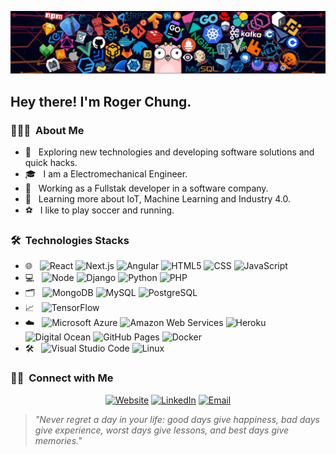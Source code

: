 ![](https://github.com/rch-goldsnaker/rch-goldsnaker/blob/main/header_1.png)

<h2> Hey there! I'm Roger Chung.</h2>

<h3> 👨🏻‍💻 &nbsp;About Me </h3>

- 🤔 &nbsp; Exploring new technologies and developing software solutions and quick hacks.
- 🎓 &nbsp; I am a Electromechanical Engineer.
- 💼 &nbsp; Working as a Fullstak developer in a software company.
- 🌱 &nbsp; Learning more about IoT, Machine Learning and Industry 4.0.
- ⚽ &nbsp; I like to play soccer and running.

<h3> 🛠 &nbsp;Technologies Stacks</h3>

- 🌐 &nbsp;
  ![React](https://img.shields.io/badge/-React-333333?style=flat&logo=react)
  ![Next.js](https://img.shields.io/badge/-NextJs-333333?style=flat&logo=Next.js)
  ![Angular](https://img.shields.io/badge/-Angular-FF0000?style=flat&logo=angular)
  ![HTML5](https://img.shields.io/badge/-HTML5-333333?style=flat&logo=HTML5)
  ![CSS](https://img.shields.io/badge/-CSS-333333?style=flat&logo=CSS3&logoColor=1572B6)
  ![JavaScript](https://img.shields.io/badge/-JavaScript-333333?style=flat&logo=javascript)
- 💻 &nbsp;
  ![Node](https://img.shields.io/badge/-Node-333333?style=flat&logo=node.js)
  ![Django](https://img.shields.io/badge/-Django-333333?style=flat&logo=Django)
  ![Python](https://img.shields.io/badge/-Python-333333?style=flat&logo=Python)
  ![PHP](https://img.shields.io/badge/-PHP-333333?style=flat&logo=PHP)
- 🗂️ &nbsp; 
  ![MongoDB](https://img.shields.io/badge/-MongoDB-333333?style=flat&logo=mongodb)
  ![MySQL](https://img.shields.io/badge/-MySQL-333333?style=flat&logo=mysql)
  ![PostgreSQL](https://img.shields.io/badge/-PostgreSQL-333333?style=flat&logo=PostgreSQL)
- 📈 &nbsp;
  ![TensorFlow](https://img.shields.io/badge/-TensorFlow-333333?style=flat&logo=TensorFlow)
- ☁️ &nbsp;
  ![Microsoft Azure](https://img.shields.io/badge/-Microsoft%20Azure-333333?style=flat&logo=microsoftazure)
  ![Amazon Web Services](https://img.shields.io/badge/-Amazon%20Web%20Services-333333?style=flat&logo=amazonaws)
  ![Heroku](https://img.shields.io/badge/-Heroku-333333?style=flat&logo=Heroku)
  ![Digital Ocean](https://img.shields.io/badge/-Digital%20Ocean-333333?style=flat&logo=DigitalOcean)
  ![GitHub Pages](https://img.shields.io/badge/-GitHub%20Pages-333333?style=flat&logo=github)
  ![Docker](https://img.shields.io/badge/-Docker-333333?style=flat&logo=docker)
- 🛠️ &nbsp;
  ![Visual Studio Code](https://img.shields.io/badge/-Visual%20Studio%20Code-333333?style=flat&logo=visual-studio-code&logoColor=007ACC)
  ![Linux](https://img.shields.io/badge/-linux-333333?style=flat&logo=linux)

<h3> 🤝🏻 &nbsp;Connect with Me </h3>

<p align="center">
<a href="https://rch-goldsnaker.github.io/R006_Portafolio_NextJs/"><img alt="Website" src="https://img.shields.io/badge/Website-www.portafoliorchung.tk-blue?style=flat-square&logo=google-chrome"></a>
<a href="https://www.linkedin.com/in/roger-chung-445170b9/"><img alt="LinkedIn" src="https://img.shields.io/badge/LinkedIn-Roger%20Chung-blue?style=flat-square&logo=linkedin"></a>
<a href="mailto:rch.goldsnaker@gmail.com"><img alt="Email" src="https://img.shields.io/badge/Email-rch.goldsnaker@gmail.com-blue?style=flat-square&logo=gmail"></a>
</p>

>*"Never regret a day in your life: good days give happiness, bad days give experience, worst days give lessons, and best days give memories."*
